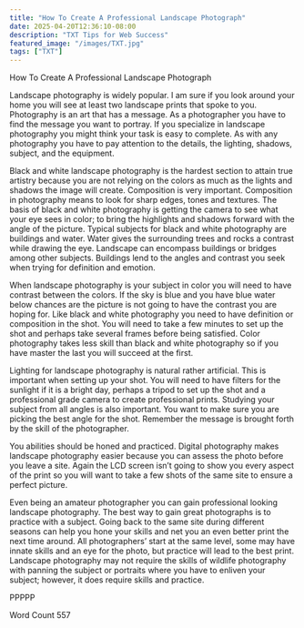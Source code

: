 ```yaml
---
title: "How To Create A Professional Landscape Photograph"
date: 2025-04-20T12:36:10-08:00
description: "TXT Tips for Web Success"
featured_image: "/images/TXT.jpg"
tags: ["TXT"]
---
```


How To Create A Professional Landscape Photograph

Landscape photography is widely popular.  I am sure if you look around your home you will see at least two landscape prints that spoke to you.  Photography is an art that has a message.  As a photographer you have to find the message you want to portray.  If you specialize in landscape photography you might think your task is easy to complete.  As with any photography you have to pay attention to the details, the lighting, shadows, subject, and the equipment.

Black and white landscape photography is the hardest section to attain true artistry because you are not relying on the colors as much as the lights and shadows the image will create.  Composition is very important.  Composition in photography means to look for sharp edges, tones and textures.  The basis of black and white photography is getting the camera to see what your eye sees in color; to bring the highlights and shadows forward with the angle of the picture.  Typical subjects for black and white photography are buildings and water.  Water gives the surrounding trees and rocks a contrast while drawing the eye.  Landscape can encompass buildings or bridges among other subjects.  Buildings lend to the angles and contrast you seek when trying for definition and emotion.

When landscape photography is your subject in color you will need to have contrast between the colors.  If the sky is blue and you have blue water below chances are the picture is not going to have the contrast you are hoping for.  Like black and white photography you need to have definition or composition in the shot.  You will need to take a few minutes to set up the shot and perhaps take several frames before being satisfied.  Color photography takes less skill than black and white photography so if you have master the last you will succeed at the first.

Lighting for landscape photography is natural rather artificial.  This is important when setting up your shot.  You will need to have filters for the sunlight if it is a bright day, perhaps a tripod to set up the shot and a professional grade camera to create professional prints.  Studying your subject from all angles is also important.  You want to make sure you are picking the best angle for the shot.  Remember the message is brought forth by the skill of the photographer.

You abilities should be honed and practiced.  Digital photography makes landscape photography easier because you can assess the photo before you leave a site.  Again the LCD screen isn’t going to show you every aspect of the print so you will want to take a few shots of the same site to ensure a perfect picture.

Even being an amateur photographer you can gain professional looking landscape photography.  The best way to gain great photographs is to practice with a subject.  Going back to the same site during different seasons can help you hone your skills and net you an even better print the next time around.  All photographers’ start at the same level, some may have innate skills and an eye for the photo, but practice will lead to the best print.  Landscape photography may not require the skills of wildlife photography with panning the subject or portraits where you have to enliven your subject; however, it does require skills and practice.

PPPPP

Word Count 557

